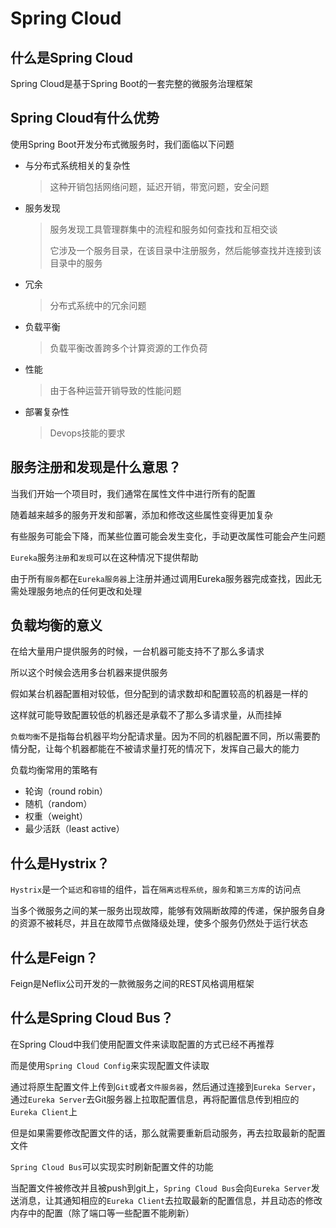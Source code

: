 # Spring Cloud

## 什么是Spring Cloud

Spring Cloud是基于Spring Boot的一套完整的微服务治理框架

## Spring Cloud有什么优势

使用Spring Boot开发分布式微服务时，我们面临以下问题

- 与分布式系统相关的复杂性

  > 这种开销包括网络问题，延迟开销，带宽问题，安全问题

- 服务发现

  > 服务发现工具管理群集中的流程和服务如何查找和互相交谈
  >
  > 它涉及一个服务目录，在该目录中注册服务，然后能够查找并连接到该目录中的服务

- 冗余

  > 分布式系统中的冗余问题

- 负载平衡

  > 负载平衡改善跨多个计算资源的工作负荷

- 性能

  > 由于各种运营开销导致的性能问题

- 部署复杂性

  > Devops技能的要求

## 服务注册和发现是什么意思？

当我们开始一个项目时，我们通常在属性文件中进行所有的配置

随着越来越多的服务开发和部署，添加和修改这些属性变得更加复杂

有些服务可能会下降，而某些位置可能会发生变化，手动更改属性可能会产生问题

 `Eureka`服务`注册`和`发现`可以在这种情况下提供帮助

由于所有`服务`都在`Eureka服务器`上注册并通过调用Eureka服务器完成查找，因此无需处理服务地点的任何更改和处理

## 负载均衡的意义

在给大量用户提供服务的时候，一台机器可能支持不了那么多请求

所以这个时候会选用多台机器来提供服务

假如某台机器配置相对较低，但分配到的请求数却和配置较高的机器是一样的

这样就可能导致配置较低的机器还是承载不了那么多请求量，从而挂掉

`负载均衡`不是指每台机器平均分配请求量。因为不同的机器配置不同，所以需要酌情分配，让每个机器都能在不被请求量打死的情况下，发挥自己最大的能力

负载均衡常用的策略有

- 轮询（round robin）
- 随机（random）
- 权重（weight）
- 最少活跃（least active）

## 什么是Hystrix？

`Hystrix`是一个`延迟`和`容错`的组件，旨在`隔离远程系统`，`服务`和`第三方库`的访问点

当多个微服务之间的某一服务出现故障，能够有效隔断故障的传递，保护服务自身的资源不被耗尽，并且在故障节点做降级处理，使多个服务仍然处于运行状态

## 什么是Feign？

Feign是Neflix公司开发的一款微服务之间的REST风格调用框架

## 什么是Spring Cloud Bus？

在Spring Cloud中我们使用配置文件来读取配置的方式已经不再推荐

而是使用`Spring Cloud Config`来实现配置文件读取

通过将原生配置文件上传到`Git`或者`文件服务器`，然后通过连接到`Eureka Server`，通过`Eureka Server`去Git服务器上拉取配置信息，再将配置信息传到相应的`Eureka Client`上

但是如果需要修改配置文件的话，那么就需要重新启动服务，再去拉取最新的配置文件

`Spring Cloud Bus`可以实现实时刷新配置文件的功能

当配置文件被修改并且被push到git上，`Spring Cloud Bus`会向`Eureka Server`发送消息，让其通知相应的`Eureka Client`去拉取最新的配置信息，并且动态的修改内存中的配置（除了端口等一些配置不能刷新）